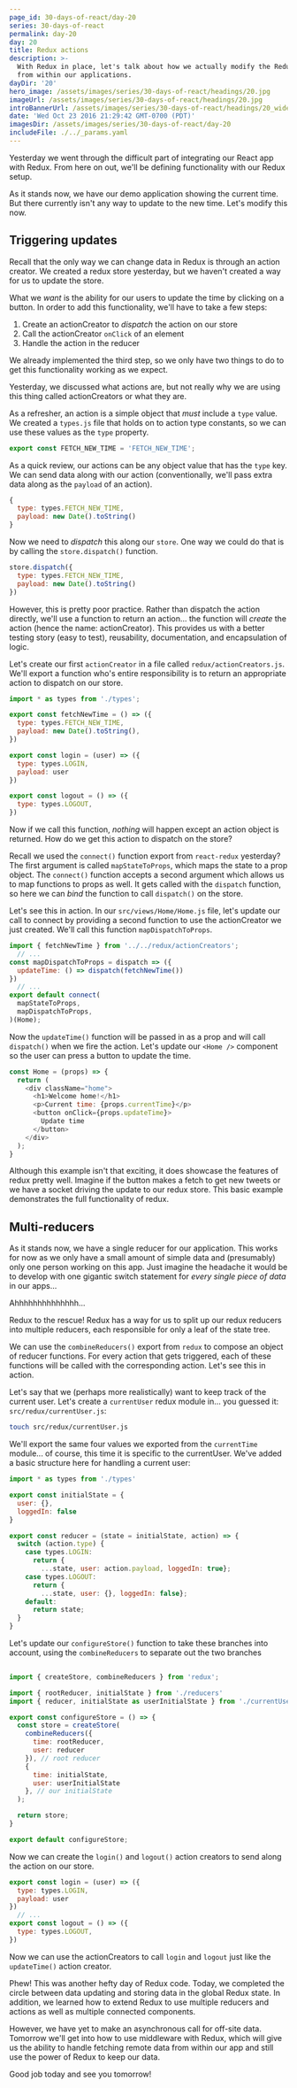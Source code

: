 ```yaml
---
page_id: 30-days-of-react/day-20
series: 30-days-of-react
permalink: day-20
day: 20
title: Redux actions
description: >-
  With Redux in place, let's talk about how we actually modify the Redux state
  from within our applications.
dayDir: '20'
hero_image: /assets/images/series/30-days-of-react/headings/20.jpg
imageUrl: /assets/images/series/30-days-of-react/headings/20.jpg
introBannerUrl: /assets/images/series/30-days-of-react/headings/20_wide.jpg
date: 'Wed Oct 23 2016 21:29:42 GMT-0700 (PDT)'
imagesDir: /assets/images/series/30-days-of-react/day-20
includeFile: ./../_params.yaml
---
```


Yesterday we went through the difficult part of integrating our React app with Redux. From here on out, we'll be defining functionality with our Redux setup.

As it stands now, we have our demo application showing the current time. But there currently isn't any way to update to the new time. Let's modify this now.

## Triggering updates

Recall that the only way we can change data in Redux is through an action creator. We created a redux store yesterday, but we haven't created a way for us to update the store.

<div id="demo1"></div>

What we _want_ is the ability for our users to update the time by clicking on a button. In order to add this functionality, we'll have to take a few steps:

1. Create an actionCreator to _dispatch_ the action on our store
2. Call the actionCreator `onClick` of an element
3. Handle the action in the reducer

We already implemented the third step, so we only have two things to do to get this functionality working as we expect.

Yesterday, we discussed what actions are, but not really why we are using this thing called actionCreators or what they are. 

As a refresher, an action is a simple object that _must_ include a `type` value. We created a `types.js` file that holds on to action type constants, so we can use these values as the `type` property.

```javascript
export const FETCH_NEW_TIME = 'FETCH_NEW_TIME';
```

As a quick review, our actions can be any object value that has the `type` key. We can send data along with our action (conventionally, we'll pass extra data along as the `payload` of an action). 

```javascript
{
  type: types.FETCH_NEW_TIME,
  payload: new Date().toString()
}
```

Now we need to _dispatch_ this along our `store`. One way we could do that is by calling the `store.dispatch()` function. 

```javascript
store.dispatch({
  type: types.FETCH_NEW_TIME,
  payload: new Date().toString()
})
```

However, this is pretty poor practice. Rather than dispatch the action directly, we'll use a function to return an action... the function will _create_ the action (hence the name: actionCreator). This provides us with a better testing story (easy to test), reusability, documentation, and encapsulation of logic. 

Let's create our first `actionCreator` in a file called `redux/actionCreators.js`. We'll export a function who's entire responsibility is to return an appropriate action to dispatch on our store.

```javascript
import * as types from './types';

export const fetchNewTime = () => ({
  type: types.FETCH_NEW_TIME,
  payload: new Date().toString(),
})

export const login = (user) => ({
  type: types.LOGIN,
  payload: user
})

export const logout = () => ({
  type: types.LOGOUT,
})
```

Now if we call this function, _nothing_ will happen except an action object is returned. How do we get this action to dispatch on the store?

Recall we used the `connect()` function export from `react-redux` yesterday? The first argument is called `mapStateToProps`, which maps the state to a prop object. The `connect()` function accepts a second argument which allows us to map functions to props as well. It gets called with the `dispatch` function, so here we can _bind_ the function to call `dispatch()` on the store.

Let's see this in action. In our `src/views/Home/Home.js` file, let's update our call to connect by providing a second function to use the actionCreator we just created. We'll call this function `mapDispatchToProps`.

```javascript
import { fetchNewTime } from '../../redux/actionCreators';
  // ...
const mapDispatchToProps = dispatch => ({
  updateTime: () => dispatch(fetchNewTime())
})
  // ...
export default connect(
  mapStateToProps,
  mapDispatchToProps,
)(Home);
```

Now the `updateTime()` function will be passed in as a prop and will call `dispatch()` when we fire the action. Let's update our `<Home />` component so the user can press a button to update the time.

```javascript
const Home = (props) => {
  return (
    <div className="home">
      <h1>Welcome home!</h1>
      <p>Current time: {props.currentTime}</p>
      <button onClick={props.updateTime}>
        Update time
      </button>
    </div>
  );
}
```

<div id="demo2" class="demo"></div>

Although this example isn't that exciting, it does showcase the features of redux pretty well. Imagine if the button makes a fetch to get new tweets or we have a socket driving the update to our redux store. This basic example demonstrates the full functionality of redux.

<div id="demo2"></div>

## Multi-reducers

As it stands now, we have a single reducer for our application. This works for now as we only have a small amount of simple data and (presumably) only one person working on this app. Just imagine the headache it would be to develop with one gigantic switch statement for _every single piece of data_ in our apps...

Ahhhhhhhhhhhhhh...

Redux to the rescue! Redux has a way for us to split up our redux reducers into multiple reducers, each responsible for only a leaf of the state tree.

We can use the `combineReducers()` export from `redux` to compose an object of reducer functions. For every action that gets triggered, each of these functions will be called with the corresponding action. Let's see this in action.

Let's say that we (perhaps more realistically) want to keep track of the current user. Let's create a `currentUser` redux module in... you guessed it: `src/redux/currentUser.js`:

```bash
touch src/redux/currentUser.js
```

We'll export the same four values we exported from the `currentTime` module... of course, this time it is specific to the currentUser. We've added a basic structure here for handling a current user:

```javascript
import * as types from './types'

export const initialState = {
  user: {},
  loggedIn: false
}

export const reducer = (state = initialState, action) => {
  switch (action.type) {
    case types.LOGIN:
      return {
        ...state, user: action.payload, loggedIn: true};
    case types.LOGOUT:
      return {
        ...state, user: {}, loggedIn: false};
    default:
      return state;
  }
}
```

Let's update our `configureStore()` function to take these branches into account, using the `combineReducers` to separate out the two branches

```javascript
 
import { createStore, combineReducers } from 'redux';

import { rootReducer, initialState } from './reducers'
import { reducer, initialState as userInitialState } from './currentUser'

export const configureStore = () => {
  const store = createStore(
    combineReducers({
      time: rootReducer,
      user: reducer
    }), // root reducer
    {
      time: initialState, 
      user: userInitialState
    }, // our initialState
  );

  return store;
}

export default configureStore;
```

Now we can create the `login()` and `logout()` action creators to send along the action on our store.

```javascript
export const login = (user) => ({
  type: types.LOGIN,
  payload: user
})
  // ...
export const logout = () => ({
  type: types.LOGOUT,
})
```

Now we can use the actionCreators to call `login` and `logout` just like the `updateTime()` action creator. 

Phew! This was another hefty day of Redux code. Today, we completed the circle between data updating and storing data in the global Redux state. In addition, we learned how to extend Redux to use multiple reducers and actions as well as multiple connected components.

However, we have yet to make an asynchronous call for off-site data. Tomorrow we'll get into how to use middleware with Redux, which will give us the ability to handle fetching remote data from within our app and still use the power of Redux to keep our data.

Good job today and see you tomorrow!

